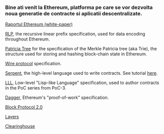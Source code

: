 ### Bine ati venit la Ethereum, platforma pe care se vor dezvolta noua generatie de contracte si aplicatii descentralizate. 

[Raportul Ethereum (white-paper)](https://github.com/ethereum/wiki/wiki/%5BRomanian%5D-White-Paper)

[RLP](https://github.com/ethereum/wiki/wiki/%5BRomanian%5D-RLP), the recursive linear prefix specification, used for data encoding throughout Ethereum.

[Patricia Tree](https://github.com/ethereum/wiki/wiki/%5BRomanian%5D-Patricia-Tree) for the specification of the Merkle Patricia tree (aka Trie), the structure used for storing and hashing block-chain state in Ethereum.

[Wire protocol](https://github.com/ethereum/wiki/wiki/%5BRomanian%5D-Wire-Protocol) specification.

[Serpent](https://github.com/ethereum/wiki/wiki/%5BRomanian%5D-Serpent-programming-language-operations), the high-level language used to write contracts. See tutorial [here](https://github.com/ethereum/wiki/wiki/%5BRomanian%5D-Serpent-programming-language-operations).

[LLL](https://github.com/ethereum/cpp-ethereum/wiki/LLL), Low-level "Lisp-like Language" specification, used to author contracts in the PoC series from PoC-3.

[Dagger](https://github.com/ethereum/wiki/wiki/%5BRomanian%5D-Dagger), Ethereum's "proof-of-work" specification.

[Block Protocol 2.0](https://github.com/ethereum/wiki/wiki/%5BRomanian%5D-Block-Protocol-2.0)

[Layers](https://github.com/ethereum/wiki/wiki/%5BRomanian%5D-Layers)

[Clearinghouse](https://github.com/ethereum/wiki/wiki/%5BRomanian%5D-Clearinghouse)